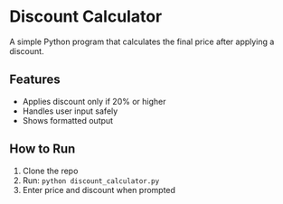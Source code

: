 # Discount Calculator

A simple Python program that calculates the final price after applying a discount.

## Features

- Applies discount only if 20% or higher
- Handles user input safely
- Shows formatted output

## How to Run

1. Clone the repo
2. Run: `python discount_calculator.py`
3. Enter price and discount when prompted
